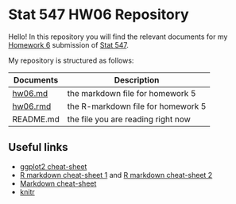 Stat 547 HW06 Repository
================

Hello! In this repository you will find the relevant documents for my [Homework 6](http://stat545.com/Classroom/assignments/hw06/hw06.html) submission of [Stat 547](http://stat545.com/Classroom/).

My repository is structured as follows:

| Documents | Description                        |
|-----------|------------------------------------|
| [hw06.md](https://github.com/STAT545-UBC-students/hw04-MalcolmNSB/blob/master/hw05.md)   | the markdown file for homework 5   |
| [hw06.rmd](https://github.com/STAT545-UBC-students/hw04-MalcolmNSB/blob/master/hw05.Rmd) | the R-markdown file for homework 5   |
| README.md | the file you are reading right now |





## Useful links

-   [ggplot2 cheat-sheet](https://www.rstudio.com/wp-content/uploads/2015/03/ggplot2-cheatsheet.pdf "ggplot2 Cheat-sheet")
-  [R markdown cheat-sheet 1](https://www.rstudio.com/wp-content/uploads/2015/02/rmarkdown-cheatsheet.pdf "Cheat-sheet 1") and [R markdown cheat-sheet 2](https://www.rstudio.com/wp-content/uploads/2016/03/rmarkdown-cheatsheet-2.0.pdf "Cheat sheet 2")
-  [Markdown cheat-sheet](https://github.com/adam-p/markdown-here/wiki/Markdown-Cheatsheet "Markdown Cheat-sheet")
-   [knitr ](https://cran.r-project.org/web/packages/knitr/vignettes/knitr-refcard.pdf "knitr Cheat Sheet")





